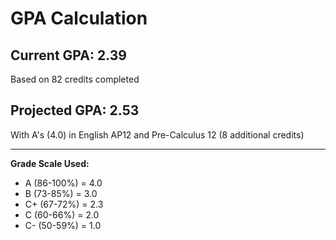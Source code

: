 # GPA Calculation

## Current GPA: 2.39

Based on 82 credits completed

## Projected GPA: 2.53

With A's (4.0) in English AP12 and Pre-Calculus 12 (8 additional credits)

---

**Grade Scale Used:**
- A (86-100%) = 4.0
- B (73-85%) = 3.0
- C+ (67-72%) = 2.3
- C (60-66%) = 2.0
- C- (50-59%) = 1.0
